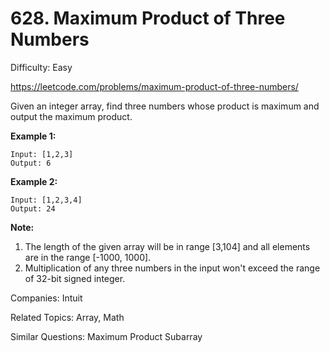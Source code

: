 # 628. Maximum Product of Three Numbers

Difficulty: Easy

https://leetcode.com/problems/maximum-product-of-three-numbers/

Given an integer array, find three numbers whose product is maximum and output the maximum product.

**Example 1:**
```
Input: [1,2,3]
Output: 6
```
**Example 2:**
```
Input: [1,2,3,4]
Output: 24
```
**Note:**
1. The length of the given array will be in range [3,104] and all elements are in the range [-1000, 1000].
2. Multiplication of any three numbers in the input won't exceed the range of 32-bit signed integer.

Companies: Intuit

Related Topics: Array, Math

Similar Questions: Maximum Product Subarray
